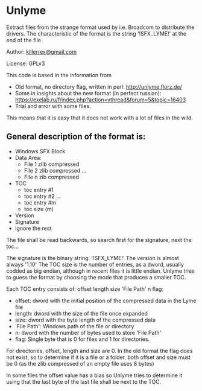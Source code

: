 # Unlyme

Extract files from the strange format used by i.e. Broadcom to distribute the drivers.
The characteristic of the format is the string '!SFX_LYME!' at the end of the file

Author:
  killerrex@gmail.com

License: GPLv3

This code is based in the information from
* Old format, no directory flag, written in perl: http://unlyme.florz.de/
* Some in insights about the new format (in perfect russian): https://exelab.ru/f/index.php?action=vthread&forum=5&topic=16403
* Trial and error with some files.

This means that it is easy that it does not work with a lot of files in the wild.

## General description of the format is:

* Windows SFX Block
* Data Area:
  * File 1 zlib compressed
  * File 2 zlib compressed
  ...
  * File n zib compressed
* TOC
  * toc entry #1
  * toc entry #2
  ...
  * toc entry #m
  * toc size (m)
* Version
* Signature
* ignore the rest

The file shall be read backwards, so search first for the signature, next the toc...

The signature is the binary string: '!SFX_LYME!'
The version is almost always '1.10'
The TOC size is the number of entries, as a dword, usually codded as big endian, although in recent files it is little endian. Unlyme tries to guess the format by choosing the mode that produces a smaller TOC.

Each TOC entry consists of:
offset length size 'File Path' n flag:
* offset: dword with the initial position of the compressed data in the Lyme file
* length: dword with the size of the file once expanded
* size: dword with the byte length of the compressed data
* 'File Path': Windows path of the file or directory
* n: dword with the number of bytes used to store 'File Path'
* flag: Single byte that is 0 for files and 1 for directories.

For directories, offset, length and size are 0.
In the old format the flag does not exist, so to determine if it is a file or a folder, both
offset and size must be 0 (as the zlib compressed of an empty file uses 8 bytes)

In some files the offset value has a bias so Unlyme tries to determine it using that
the last byte of the last file shall be next to the TOC.
